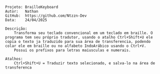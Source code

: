     Projeto: BrailleKeyboard
    Autor:   Nathan
    GitHub:  https://github.com/Ntzzn-Dev
    Data:    24/04/2025

    Descrição:
        Transforma seu teclado convencional em um teclado em braille. O programa tem seu próprio tradutor, usando o atalho Ctrl+Shift+U ele copia o texto ja traduzido para sua área de transferencia, podendo colar ele em braille ou no alfabeto IndoArábico usando o Ctrl+V.
        Possui os prefixos para letras maiusculas e numerais.

    Atalhos:
        Ctrl+Shift+U = Traduzir texto selecionado, e salva-lo na área de transferenca
